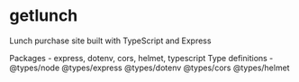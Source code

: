 # getlunch
Lunch purchase site built with TypeScript and Express

Packages - express, dotenv, cors, helmet, typescript
Type definitions - @types/node @types/express @types/dotenv @types/cors @types/helmet
